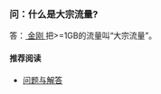 ### 问：什么是大宗流量?
答：[ 金刚 ](https://a2zitpro.github.io/web/金刚公司)把>=1GB的流量叫“大宗流量”。

#### 推荐阅读
- [问题与解答](https://a2zitpro.github.io/web/列表-问题与解答)
